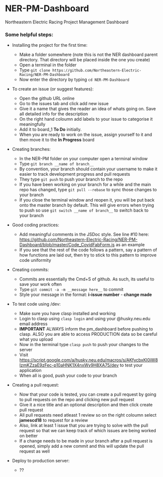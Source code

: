 # NER-PM-Dashboard

Northeastern Electric Racing Project Management Dashboard

### Some helpful steps:
- Installing the project for the first time:
	- Make a folder somewhere (note this is not the NER dashboard parent directory. That directory will be placed inside the one you create)
	- Open a terminal in the folder
	- Type `git clone https://github.com/Northeastern-Electric-Racing/NER-PM-Dashboard`
	- Now enter the directory by typing `cd NER-PM-Dashboard`

- To create an issue (or suggest features):
	- Open the github URL online
	- Go to the issues tab and click add new issue
	- Give it a name that gives the reader an idea of whats going on. Save all detailed info for the description
	- On the right hand coloumn add labels to your issue to categorise it meaningfully
	- Add it to board_1 **To Do** initially.
	- When you are ready to work on the issue, assign yourself to it and then move it to the **In Progress** board

- Creating branches:
	- In the NER-PM folder on your computer open a terminal window
	- Type `git branch __name of branch__`
	- By convention, your branch should contain your username to make it easier to track development progress and pull requests
	- They type `git push` to push your branch to the repo
	- If you have been working on your branch for a while and the main repo has changed, type `git pull --rebase` to sync those changes to your branch
	- If you close the terminal window and reopen it, you will be put back onto the master branch by default. This will give errors when trying to push so use `git switch __name of branch__` to switch back to your branch

- Good coding practices:
	- Add meaningful comments in the JSDoc style. See line #10 here: https://github.com/Northeastern-Electric-Racing/NER-PM-Dashboard/blob/master/Code_CovidFabForm.js as an example
	- If you see that the rest of the code follows a pattern, say a pattern of how functions are laid out, then try to stick to this pattern to improve code uniformity

- Creating commits:
	- Commits are essentially the Cmd+S of github. As such, its useful to save your work often
	- Type `git commit -a -m __message here__` to commit
	- Style your message in the format: __i-issue number__ - __change made__

- To test code using /dev:
	- Make sure you have clasp installed and working
	- Login to clasp using `clasp login` and using your @husky.neu.edu email address
	- **IMPORTANT** ALWAYS inform the pm_dashboard before pushing to clasp. ALSO you are able to access PRODUCTION data so be careful what you upload
	- Now in the terminal type `clasp push` to push your changes to the server
	- Visit https://script.google.com/a/husky.neu.edu/macros/s/AKfycbxKI0iW8IzmKZzaE9zFec-p10aHNK1X4nxWv9H8XA75/dev to test your application
	- When all is good, push your code to your branch

- Creating a pull request:
	- Now that your code is tested, you can create a pull request by going to pull requests on the repo and clicking new pull request
	- Give it a nice title and an optional description and then click create pull request
	- All pull requests need atleast 1 review so on the right coloumn select __jamescd18__ to request for a review
	- Also, link at least 1 issue that you are trying to solve with the pull request so that we can keep track of which issues are being worked on better
	- If a change needs to be made in your branch after a pull request is opened, simply add a new commit and this will update the pull request as well

- Deploy to production server:
	- ??